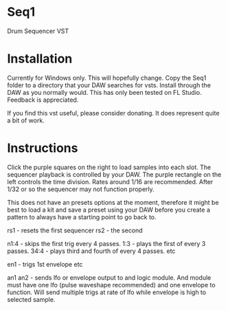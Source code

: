 # Seq1
Drum Sequencer VST

# Installation
Currently for Windows only. This will hopefully change.
Copy the Seq1 folder to a directory that your DAW searches for vsts. Install through the DAW as you normally would. 
This has only been tested on FL Studio. Feedback is appreciated.

If you find this vst useful, please consider donating. It does represent quite a bit of work.

# Instructions
Click the purple squares on the right to load samples into each slot. The sequencer playback is controlled by your DAW. The purple rectangle on the left controls the time division. Rates around 1/16 are recommended. After 1/32 or so the sequencer may not function properly.

This does not have an presets options at the moment, therefore it might be best to load a kit and save a preset using your DAW before you create a pattern to always have a starting point to go back to.

rs1 - resets the first sequencer
rs2 - the second

n1:4 - skips the first trig every 4 passes.
1:3 - plays the first of every 3 passes.
34:4 - plays third and fourth of every 4 passes.
etc

en1 - trigs 1st envelope
etc

an1
an2 - sends lfo or envelope output to and logic module. And module must have one lfo (pulse waveshape recommended) and one envelope to function. Will send multiple trigs at rate of lfo while envelope is high to selected sample.


